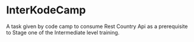 # InterKodeCamp
A task given by code camp to consume Rest Country Api as a prerequisite to Stage one of the Intermediate level training. 
